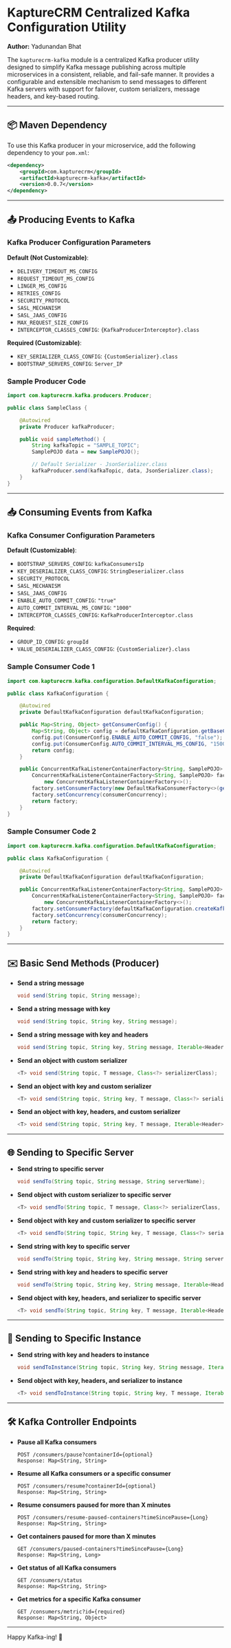 # KaptureCRM Centralized Kafka Configuration Utility

**Author:** Yadunandan Bhat

The `kapturecrm-kafka` module is a centralized Kafka producer utility designed to simplify Kafka message publishing across multiple microservices in a consistent, reliable, and fail-safe manner. It provides a configurable and extensible mechanism to send messages to different Kafka servers with support for failover, custom serializers, message headers, and key-based routing.

---

## 📦 Maven Dependency
To use this Kafka producer in your microservice, add the following dependency to your `pom.xml`:

```xml
<dependency>
    <groupId>com.kapturecrm</groupId>
    <artifactId>kapturecrm-kafka</artifactId>
    <version>0.0.7</version>
</dependency>
```

---

## 📤 Producing Events to Kafka

### Kafka Producer Configuration Parameters

**Default (Not Customizable)**:
- `DELIVERY_TIMEOUT_MS_CONFIG`
- `REQUEST_TIMEOUT_MS_CONFIG`
- `LINGER_MS_CONFIG`
- `RETRIES_CONFIG`
- `SECURITY_PROTOCOL`
- `SASL_MECHANISM`
- `SASL_JAAS_CONFIG`
- `MAX_REQUEST_SIZE_CONFIG`
- `INTERCEPTOR_CLASSES_CONFIG`: `{KafkaProducerInterceptor}.class`

**Required (Customizable)**:
- `KEY_SERIALIZER_CLASS_CONFIG`: `{CustomSerializer}.class`
- `BOOTSTRAP_SERVERS_CONFIG`: `Server_IP`

### Sample Producer Code
```java
import com.kapturecrm.kafka.producers.Producer;

public class SampleClass {

    @Autowired
    private Producer kafkaProducer;

    public void sampleMethod() {
        String kafkaTopic = "SAMPLE_TOPIC";
        SamplePOJO data = new SamplePOJO();

        // Default Serializer - JsonSerializer.class
        kafkaProducer.send(kafkaTopic, data, JsonSerializer.class);
    }
}
```

---

## 📥 Consuming Events from Kafka

### Kafka Consumer Configuration Parameters

**Default (Customizable)**:
- `BOOTSTRAP_SERVERS_CONFIG`: `kafkaConsumersIp`
- `KEY_DESERIALIZER_CLASS_CONFIG`: `StringDeserializer.class`
- `SECURITY_PROTOCOL`
- `SASL_MECHANISM`
- `SASL_JAAS_CONFIG`
- `ENABLE_AUTO_COMMIT_CONFIG`: `"true"`
- `AUTO_COMMIT_INTERVAL_MS_CONFIG`: `"1000"`
- `INTERCEPTOR_CLASSES_CONFIG`: `KafkaProducerInterceptor.class`

**Required**:
- `GROUP_ID_CONFIG`: `groupId`
- `VALUE_DESERIALIZER_CLASS_CONFIG`: `{CustomSerializer}.class`

### Sample Consumer Code 1
```java
import com.kapturecrm.kafka.configuration.DefaultKafkaConfiguration;

public class KafkaConfiguration {

    @Autowired
    private DefaultKafkaConfiguration defaultKafkaConfiguration;

    public Map<String, Object> getConsumerConfig() {
        Map<String, Object> config = defaultKafkaConfiguration.getBaseConsumerConfiguration();
        config.put(ConsumerConfig.ENABLE_AUTO_COMMIT_CONFIG, "false");
        config.put(ConsumerConfig.AUTO_COMMIT_INTERVAL_MS_CONFIG, "1500");
        return config;
    }

    public ConcurrentKafkaListenerContainerFactory<String, SamplePOJO> listenerFactory() {
        ConcurrentKafkaListenerContainerFactory<String, SamplePOJO> factory =
            new ConcurrentKafkaListenerContainerFactory<>();
        factory.setConsumerFactory(new DefaultKafkaConsumerFactory<>(getConsumerConfig()));
        factory.setConcurrency(consumerConcurrency);
        return factory;
    }
}
```

### Sample Consumer Code 2
```java
import com.kapturecrm.kafka.configuration.DefaultKafkaConfiguration;

public class KafkaConfiguration {

    @Autowired
    private DefaultKafkaConfiguration defaultKafkaConfiguration;

    public ConcurrentKafkaListenerContainerFactory<String, SamplePOJO> listenerFactory() {
        ConcurrentKafkaListenerContainerFactory<String, SamplePOJO> factory =
            new ConcurrentKafkaListenerContainerFactory<>();
        factory.setConsumerFactory(defaultKafkaConfiguration.createKafkaConsumerFactory("KAFKA_TOPIC", SamplePOJO.class, true));
        factory.setConcurrency(consumerConcurrency);
        return factory;
    }
}
```

---

## ✉️ Basic Send Methods (Producer)

- **Send a string message**
  ```java
  void send(String topic, String message);
  ```

- **Send a string message with key**
  ```java
  void send(String topic, String key, String message);
  ```

- **Send a string message with key and headers**
  ```java
  void send(String topic, String key, String message, Iterable<Header> headers);
  ```

- **Send an object with custom serializer**
  ```java
  <T> void send(String topic, T message, Class<?> serializerClass);
  ```

- **Send an object with key and custom serializer**
  ```java
  <T> void send(String topic, String key, T message, Class<?> serializerClass);
  ```

- **Send an object with key, headers, and custom serializer**
  ```java
  <T> void send(String topic, String key, T message, Iterable<Header> headers, Class<?> serializerClass);
  ```

---

## 🌐 Sending to Specific Server

- **Send string to specific server**
  ```java
  void sendTo(String topic, String message, String serverName);
  ```

- **Send object with custom serializer to specific server**
  ```java
  <T> void sendTo(String topic, T message, Class<?> serializerClass, String serverName);
  ```

- **Send object with key and custom serializer to specific server**
  ```java
  <T> void sendTo(String topic, String key, T message, Class<?> serializerClass, String serverName);
  ```

- **Send string with key to specific server**
  ```java
  void sendTo(String topic, String key, String message, String serverName);
  ```

- **Send string with key and headers to specific server**
  ```java
  void sendTo(String topic, String key, String message, Iterable<Header> headers, String serverName);
  ```

- **Send object with key, headers, and serializer to specific server**
  ```java
  <T> void sendTo(String topic, String key, T message, Iterable<Header> headers, Class<?> serializerClass, String serverName);
  ```

---

## 🧩 Sending to Specific Instance

- **Send string with key and headers to instance**
  ```java
  void sendToInstance(String topic, String key, String message, Iterable<Header> headers, String instance);
  ```

- **Send object with key, headers, and serializer to instance**
  ```java
  <T> void sendToInstance(String topic, String key, T message, Iterable<Header> headers, Class<?> serializerClass, String instance);
  ```

---

## 🛠 Kafka Controller Endpoints

- **Pause all Kafka consumers**
  ```http
  POST /consumers/pause?containerId={optional}
  Response: Map<String, String>
  ```

- **Resume all Kafka consumers or a specific consumer**
  ```http
  POST /consumers/resume?containerId={optional}
  Response: Map<String, String>
  ```

- **Resume consumers paused for more than X minutes**
  ```http
  POST /consumers/resume-paused-containers?timeSincePause={Long}
  Response: Map<String, String>
  ```

- **Get containers paused for more than X minutes**
  ```http
  GET /consumers/paused-containers?timeSincePause={Long}
  Response: Map<String, Long>
  ```

- **Get status of all Kafka consumers**
  ```http
  GET /consumers/status
  Response: Map<String, String>
  ```

- **Get metrics for a specific Kafka consumer**
  ```http
  GET /consumers/metric?id={required}
  Response: Map<String, Object>
  ```

---

Happy Kafka-ing! 🚀

